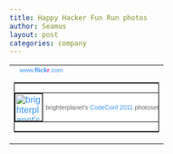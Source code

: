 ```yaml
---
title: Happy Hacker Fun Run photos
author: Seamus
layout: post
categories: company
---
```


<style type="text/css">
#flickr_badge_source_txt {padding:0; font: 11px Arial, Helvetica, Sans serif; color:#666666;}
#flickr_badge_icon {display:block !important; margin:0 !important; border: 1px solid rgb(0, 0, 0) !important;}
#flickr_icon_td {padding:0 5px 0 0 !important;}
.flickr_badge_image {text-align:center !important;}
.flickr_badge_image img {border: 1px solid black !important;}
#flickr_www {display:block; text-align:left; padding:0 10px 0 10px !important; font: 11px Arial, Helvetica, Sans serif !important; color:#3993ff !important;}
#flickr_badge_uber_wrapper a:hover,
#flickr_badge_uber_wrapper a:link,
#flickr_badge_uber_wrapper a:active,
#flickr_badge_uber_wrapper a:visited {text-decoration:none !important; background:inherit !important;color:#3993ff;}
#flickr_badge_wrapper {background-color:#ffffff;border: solid 1px #000000}
#flickr_badge_source {padding:0 !important; font: 11px Arial, Helvetica, Sans serif !important; color:#666666 !important;}
</style>
<table id="flickr_badge_uber_wrapper" cellpadding="0" cellspacing="10" border="0"><tr><td><a href="http://www.flickr.com" id="flickr_www">www.<strong style="color:#3993ff">flick<span style="color:#ff1c92">r</span></strong>.com</a><table cellpadding="0" cellspacing="10" border="0" id="flickr_badge_wrapper">
<tr>
<script type="text/javascript" src="http://www.flickr.com/badge_code_v2.gne?show_name=1&count=3&display=random&size=t&layout=h&source=user_set&user=13949611%40N08&set=72157626358691683&context=in%2Fset-72157626358691683%2F"></script>
<td id="flickr_badge_source" valign="center" align="center">
<table cellpadding="0" cellspacing="0" border="0"><tr>
<td width="10" id="flickr_icon_td"><a href="http://www.flickr.com/photos/brighterplanet/sets/72157626358691683/"><img id="flickr_badge_icon" alt="brighterplanet's CodeConf 2011 photoset" src="http://farm3.static.flickr.com/2008/buddyicons/13949611@N08.jpg?1208447685#13949611@N08" align="left" width="48" height="48"></a></td>
<td id="flickr_badge_source_txt">brighterplanet's <a href="http://www.flickr.com/photos/brighterplanet/sets/72157626358691683/">CodeConf 2011</a> photoset</td>
</tr></table>
</td>
</tr>
</table>
</td></tr></table>
